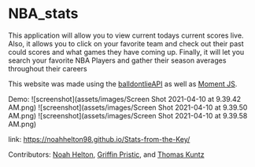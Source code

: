 # NBA_stats
This application will allow you to view current todays current scores live. Also, it allows you to click on your favorite team and check out their past could scores and what games they have coming up. Finally, it will let you search your favorite NBA Players and gather their season averages throughout their careers

This website was made using the [balldontlieAPI](https://www.balldontlie.io/#introduction) as well as [Moment JS](https://momentjs.com/). 

Demo: 
![screenshot](assets/images/Screen Shot 2021-04-10 at 9.39.42 AM.png)
![screenshot](assets/images/Screen Shot 2021-04-10 at 9.39.50 AM.png)
![screenshot](assets/images/Screen Shot 2021-04-10 at 9.39.58 AM.png)





link: https://noahhelton98.github.io/Stats-from-the-Key/

Contributors: [Noah Helton](https://github.com/noahhelton98), [Griffin Pristic](https://github.com/gpristic), and [Thomas Kuntz](https://github.com/tkuntz76)